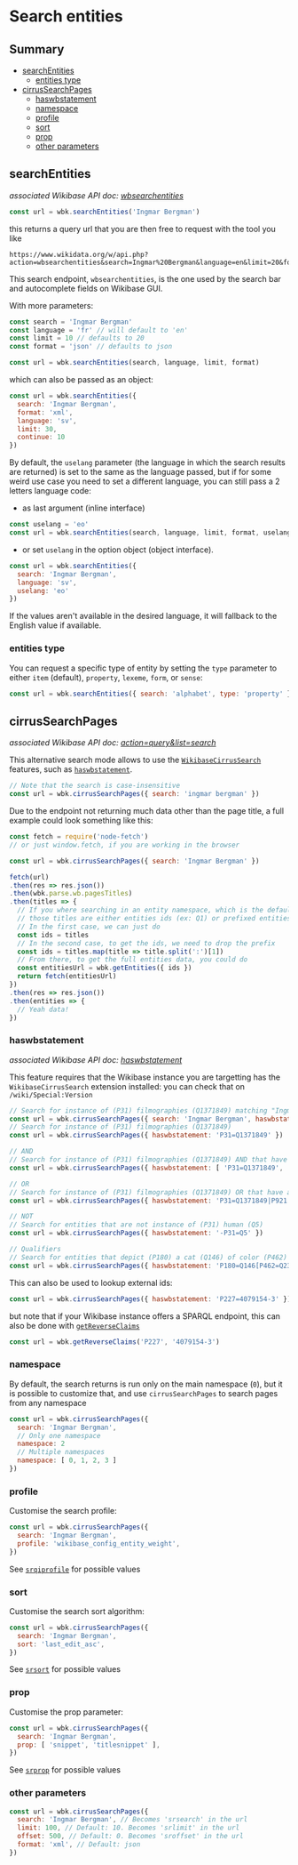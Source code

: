 # Search entities

## Summary

<!-- START doctoc generated TOC please keep comment here to allow auto update -->
<!-- DON'T EDIT THIS SECTION, INSTEAD RE-RUN doctoc TO UPDATE -->

- [searchEntities](#searchentities)
  - [entities type](#entities-type)
- [cirrusSearchPages](#cirrussearchpages)
  - [haswbstatement](#haswbstatement)
  - [namespace](#namespace)
  - [profile](#profile)
  - [sort](#sort)
  - [prop](#prop)
  - [other parameters](#other-parameters)

<!-- END doctoc generated TOC please keep comment here to allow auto update -->

## searchEntities
*associated Wikibase API doc: [wbsearchentities](https://www.wikidata.org/w/api.php?action=help&modules=wbsearchentities)*

```js
const url = wbk.searchEntities('Ingmar Bergman')
```

this returns a query url that you are then free to request with the tool you like
```
https://www.wikidata.org/w/api.php?action=wbsearchentities&search=Ingmar%20Bergman&language=en&limit=20&format=json
```

This search endpoint, `wbsearchentities`, is the one used by the search bar and autocomplete fields on Wikibase GUI.

With more parameters:
```js
const search = 'Ingmar Bergman'
const language = 'fr' // will default to 'en'
const limit = 10 // defaults to 20
const format = 'json' // defaults to json

const url = wbk.searchEntities(search, language, limit, format)
```
which can also be passed as an object:
```js
const url = wbk.searchEntities({
  search: 'Ingmar Bergman',
  format: 'xml',
  language: 'sv',
  limit: 30,
  continue: 10
})
```

By default, the `uselang` parameter (the language in which the search results are returned) is set to the same as the language passed, but if for some weird use case you need to set a different language, you can still pass a 2 letters language code:
* as last argument (inline interface)
```js
const uselang = 'eo'
const url = wbk.searchEntities(search, language, limit, format, uselang)
```
* or set `uselang` in the option object (object interface).
```js
const url = wbk.searchEntities({
  search: 'Ingmar Bergman',
  language: 'sv',
  uselang: 'eo'
})
```
If the values aren't available in the desired language, it will fallback to the English value if available.

### entities type
You can request a specific type of entity by setting the `type` parameter to either `item` (default), `property`, `lexeme`, `form`, or `sense`:
```js
const url = wbk.searchEntities({ search: 'alphabet', type: 'property' })
```

## cirrusSearchPages
*associated Wikibase API doc: [action=query&list=search](https://www.wikidata.org/w/api.php?action=help&modules=query%2Bsearch)*

This alternative search mode allows to use the [`WikibaseCirrusSearch`](https://www.mediawiki.org/wiki/Help:Extension:WikibaseCirrusSearch) features, such as [`haswbstatement`](#haswbstatement).

```js
// Note that the search is case-insensitive
const url = wbk.cirrusSearchPages({ search: 'ingmar bergman' })
```

Due to the endpoint not returning much data other than the page title, a full example could look something like this:
```js
const fetch = require('node-fetch')
// or just window.fetch, if you are working in the browser

const url = wbk.cirrusSearchPages({ search: 'Ingmar Bergman' })

fetch(url)
.then(res => res.json())
.then(wbk.parse.wb.pagesTitles)
.then(titles => {
  // If you where searching in an entity namespace, which is the default namespace on Wikibase instances,
  // those titles are either entities ids (ex: Q1) or prefixed entities ids (ex: Item:Q1)
  // In the first case, we can just do
  const ids = titles
  // In the second case, to get the ids, we need to drop the prefix
  const ids = titles.map(title => title.split(':')[1])
  // From there, to get the full entities data, you could do
  const entitiesUrl = wbk.getEntities({ ids })
  return fetch(entitiesUrl)
})
.then(res => res.json())
.then(entities => {
  // Yeah data!
})

```

### haswbstatement
*associated Wikibase API doc: [haswbstatement](https://www.mediawiki.org/wiki/Help:Extension:WikibaseCirrusSearch#haswbstatement)*

This feature requires that the Wikibase instance you are targetting has the `WikibaseCirrusSearch` extension installed: you can check that on `/wiki/Special:Version`

```js
// Search for instance of (P31) filmographies (Q1371849) matching "Ingmar Bergman"
const url = wbk.cirrusSearchPages({ search: 'Ingmar Bergman', haswbstatement: 'P31=Q1371849' })
// Search for instance of (P31) filmographies (Q1371849)
const url = wbk.cirrusSearchPages({ haswbstatement: 'P31=Q1371849' })

// AND
// Search for instance of (P31) filmographies (Q1371849) AND that have a main subject (P921)
const url = wbk.cirrusSearchPages({ haswbstatement: [ 'P31=Q1371849', 'P921' ] })

// OR
// Search for instance of (P31) filmographies (Q1371849) OR that have a main subject (P921)
const url = wbk.cirrusSearchPages({ haswbstatement: 'P31=Q1371849|P921' })

// NOT
// Search for entities that are not instance of (P31) human (Q5)
const url = wbk.cirrusSearchPages({ haswbstatement: '-P31=Q5' })

// Qualifiers
// Search for entities that depict (P180) a cat (Q146) of color (P462) black (P462)
const url = wbk.cirrusSearchPages({ haswbstatement: 'P180=Q146[P462=Q23445]' })
```

This can also be used to lookup external ids:
```js
const url = wbk.cirrusSearchPages({ haswbstatement: 'P227=4079154-3' })
```
but note that if your Wikibase instance offers a SPARQL endpoint, this can also be done with [`getReverseClaims`](https://github.com/maxlath/wikibase-sdk/blob/main/docs/get_entities_reverse_claims.md)
```js
const url = wbk.getReverseClaims('P227', '4079154-3')
```

### namespace
By default, the search returns is run only on the main namespace (`0`), but it is possible to customize that, and use `cirrusSearchPages` to search pages from any namespace

```js
const url = wbk.cirrusSearchPages({
  search: 'Ingmar Bergman',
  // Only one namespace
  namespace: 2
  // Multiple namespaces
  namespace: [ 0, 1, 2, 3 ]
})
```

### profile
Customise the search profile:
```js
const url = wbk.cirrusSearchPages({
  search: 'Ingmar Bergman',
  profile: 'wikibase_config_entity_weight',
})
```

See [`srqiprofile`](https://www.wikidata.org/w/api.php?action=help&modules=query+search) for possible values

### sort
Customise the search sort algorithm:
```js
const url = wbk.cirrusSearchPages({
  search: 'Ingmar Bergman',
  sort: 'last_edit_asc',
})
```

See [`srsort`](https://www.wikidata.org/w/api.php?action=help&modules=query+search) for possible values

### prop
Customise the prop parameter:
```js
const url = wbk.cirrusSearchPages({
  search: 'Ingmar Bergman',
  prop: [ 'snippet', 'titlesnippet' ],
})
```

See [`srprop`](https://www.wikidata.org/w/api.php?action=help&modules=query+search) for possible values

### other parameters

```js
const url = wbk.cirrusSearchPages({
  search: 'Ingmar Bergman', // Becomes 'srsearch' in the url
  limit: 100, // Default: 10. Becomes 'srlimit' in the url
  offset: 500, // Default: 0. Becomes 'sroffset' in the url
  format: 'xml', // Default: json
})
```
